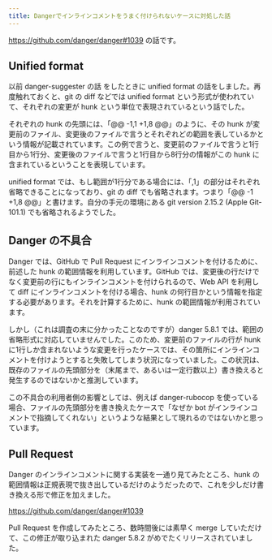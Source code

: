 ```yaml
---
title: Dangerでインラインコメントをうまく付けられないケースに対処した話
---
```


https://github.com/danger/danger#1039 の話です。

## Unified format

以前 danger-suggester の話 をしたときに unified format の話をしました。再度触れておくと、git の diff などでは unified format という形式が使われていて、それぞれの変更が hunk という単位で表現されているという話でした。

それぞれの hunk の先頭には、「@@ -1,1 +1,8 @@」のように、その hunk が変更前のファイル、変更後のファイルで言うとそれぞれどの範囲を表しているかという情報が記載されています。この例で言うと、変更前のファイルで言うと1行目から1行分、変更後のファイルで言うと1行目から8行分の情報がこの hunk に含まれているということを表現しています。

unified format では、もし範囲が1行分である場合には、「,1」の部分はそれぞれ省略できることになっており、git の diff でも省略されます。つまり「@@ -1 +1,8 @@」と書けます。自分の手元の環境にある git version 2.15.2 (Apple Git-101.1) でも省略されるようでした。

## Danger の不具合

Danger では、GitHub で Pull Request にインラインコメントを付けるために、前述した hunk の範囲情報を利用しています。GitHub では、変更後の行だけでなく変更前の行にもインラインコメントを付けられるので、Web API を利用して diff にインラインコメントを付ける場合、hunk の何行目かという情報を指定する必要があります。それを計算するために、hunk の範囲情報が利用されています。

しかし（これは調査の末に分かったことなのですが）danger 5.8.1 では、範囲の省略形式に対応していませんでした。このため、変更前のファイルの行が hunk に1行しか含まれないような変更を行ったケースでは、その箇所にインラインコメントを付けようとすると失敗してしまう状況になっていました。この状況は、既存のファイルの先頭部分を（末尾まで、あるいは一定行数以上）書き換えると発生するのではないかと推測しています。

この不具合の利用者側の影響としては、例えば danger-rubocop を使っている場合、ファイルの先頭部分を書き換えたケースで「なぜか bot がインラインコメントで指摘してくれない」というような結果として現れるのではないかと思っています。

## Pull Request

Danger のインラインコメントに関する実装を一通り見てみたところ、hunk の範囲情報は正規表現で抜き出しているだけのようだったので、これを少しだけ書き換える形で修正を加えました。

https://github.com/danger/danger#1039 

Pull Request を作成してみたところ、数時間後には素早く merge していただけて、この修正が取り込まれた danger 5.8.2 がめでたくリリースされていました。
